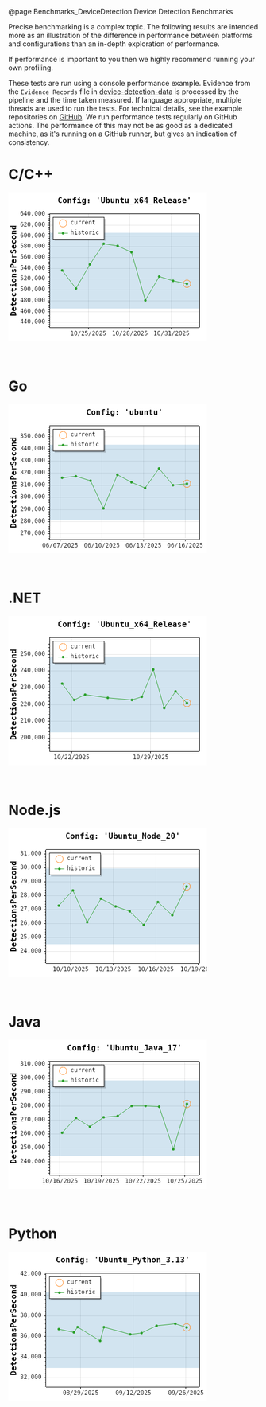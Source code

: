 @page Benchmarks_DeviceDetection Device Detection Benchmarks

Precise benchmarking is a complex topic. The following results are intended 
more as an illustration of the difference in performance between 
platforms and configurations than an in-depth exploration of performance.

If performance is important to you then we highly recommend running 
your own profiling.

These tests are run using a console performance example. Evidence from the `Evidence Records` file in
[device-detection-data](https://github.com/51Degrees/device-detection-data) is processed by the pipeline
and the time taken measured. If language appropriate, multiple threads are used to run the tests.
For technical details, see the example repositories on [GitHub](https://github.com/51Degrees?q=example).
We run performance tests regularly on GitHub actions. The performance of this may
not be as good as a dedicated machine, as it's running on a GitHub runner, but gives an indication of consistency.


# C/C++

<!--
- **Number of User-Agents**: 20000
- **Data File**: Enterprise

| Machine                | Settings           | Performance Profile | Time Per Detection (ms) | Detections Per Second |
| ---------------------- |------------------- | ------------------- | ----------------------: | --------------------: |
| Quad core Xeon 2.4 GHz | 4 Threads          | `MaxPerformance`    | 0.00058                 | ≈ 1,700,000           |
|                        |                    | `HighPerformance`   | 0.00080                 | ≈ 1,250,000           |
-->
![Ubuntu Results](https://raw.githubusercontent.com/51Degrees/device-detection-cxx/gh-images/perf-graph-Ubuntu_x64_Release-DetectionsPerSecond-latest.png)

<BR>

# Go

<!--
- **Number of User-Agents**: 20000

| Machine                | Settings           | Performance Profile | Time Per Detection (ms) | Detections Per Second |
| ---------------------- |------------------- | ------------------- | ----------------------: | --------------------: |
| Quad core Xeon 2.4 GHz | 2 Threads          | `MaxPerformance`    | 0.02632                 | ≈ 38,023              |
|                        |                    | `HighPerformance`   | 0.02636                 | ≈ 37,950              |
-->
![Ubuntu Results](https://raw.githubusercontent.com/51Degrees/device-detection-go/gh-images/perf-graph-ubuntu-DetectionsPerSecond-latest.png)

<BR>

# .NET

<!--
| Machine              | Settings           | Performance Profile | Time Per Detection (ms) | Detections Per Second |
| ---------------------| ------------------ | ------------------- | ----------------------: | --------------------: |
| Quad core i7 2.2 GHz | Parallel Tasks     | `MaxPerformance`    | 0.00461                 | ≈ 220,000             |
|                      |                    | `HighPerformance`   | 0.00481                 | ≈ 210,000             |
|                      |                    | `Balanced`          | 0.01711                 | ≈ 58,000              |
|                      |                    | `LowMemory`         | 0.06042                 | ≈ 16,000              |
-->
![Ubuntu Results](https://raw.githubusercontent.com/51Degrees/device-detection-dotnet/gh-images/perf-graph-Ubuntu_x64_Release-DetectionsPerSecond-latest.png)

<BR>

# Node.js
<!--
- **Number of User-Agents**: 20000
- **Data File**: Enterprise

| Machine                | Settings           | Performance Profile | Time Per Detection (ms) | Detections Per Second |
| ---------------------- | ------------------ | ------------------- | ----------------------: | --------------------: |
| Quad core Xeon 2.4 GHz | Asynchronous Tasks | `MaxPerformance`    | 0.04642                 | ≈ 22,000              |
|                        |                    | `HighPerformance`   | 0.04929                 | ≈ 20,000              |
-->
![Ubuntu Results](https://raw.githubusercontent.com/51Degrees/device-detection-node/gh-images/perf-graph-Ubuntu_Node_20-DetectionsPerSecond-latest.png)

<BR>

# Java
<!--
- **Number of User-Agents**: 20000

| Machine                | Settings           | Performance Profile | Time Per Detection (ms) | Detections Per Second |
| ---------------------- |------------------- | ------------------- | ----------------------: | --------------------: |
| Quad core i7 2.2 GHz   | 4 Threads          | `MaxPerformance`    | 0.01900                 | ≈ 52,632              |
|                        |                    | `HighPerformance`   | 0.01957                 | ≈ 51,086              |
-->
![Ubuntu Results](https://raw.githubusercontent.com/51Degrees/device-detection-java/gh-images/perf-graph-Ubuntu_Java_17-DetectionsPerSecond-latest.png)

<BR>

# Python
<!--
- **Number of User-Agents**: 20000

| Machine                | Settings           | Performance Profile | Time Per Detection (ms) | Detections Per Second |
| ---------------------- |------------------- | ------------------- | ----------------------: | --------------------: |
| Quad core Xeon 2.4 GHz | 2 Threads          | `MaxPerformance`    | 0.02632                 | ≈ 38,023              |
|                        |                    | `HighPerformance`   | 0.02636                 | ≈ 37,950              |
-->
![Ubuntu Results](https://raw.githubusercontent.com/51Degrees/device-detection-python/gh-images/perf-graph-Ubuntu_Python_3.13-DetectionsPerSecond-latest.png)
